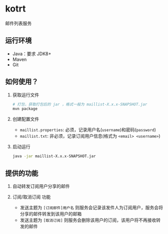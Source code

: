 # kotrt

邮件列表服务

## 运行环境

- Java：要求 JDK8+
- Maven
- Git

## 如何使用？

1. 获取运行文件

    ```bash
    # 打包，获取打包后的 jar ，格式一般为 maillist-X.x.x-SNAPSHOT.jar
    mvn package
    ```

1. 创建配置文件

    - `maillist.properties`: 必须，记录用户名(`username`)和密码(`password`)
    - `maillist.txt`: 非必须，记录订阅用户信息(格式为 `<email> <username>`)

1. 启动运行

    ```bash
    java -jar maillist-X.x.x-SNAPSHOT.jar
    ```

## 提供的功能

1. 自动转发订阅用户分享的邮件
1. 订阅/取消订阅 功能

    - 发送主题为 `[订阅邮件]用户名` 则服务会记录该发件人为订阅用户，服务会将分享的邮件转发到该用户的邮箱
    - 发送主题为 `[取消订阅]` 则服务会删除该用户的订阅，该用户将不再接收转发的邮件

